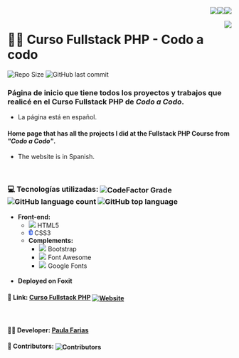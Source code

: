 <!--Create Badges on https://pufler.dev/git-badges/ and https://shields.io/category/social-->

<img align="right" src="https://badges.pufler.dev/updated/pauladanielafarias/curso_fullstack_php?style=social&color=purple&logo=github"> <img align="right" src="https://badges.pufler.dev/visits/pauladanielafarias/curso_fullstack_php?style=social&color=purple&logo=github"> <a src="https://github.com/pauladanielafarias/?tab=follow"><img align="right" src="https://img.shields.io/github/followers/pauladanielafarias?label=Follow&style=social"></a> 
<br>

<img align="right" src="https://badges.pufler.dev/created/pauladanielafarias/curso_fullstack_php?style=flate&color=black&logo=github">

# :woman_student: Curso Fullstack PHP - Codo a codo 

<img alt="Repo Size" src="https://img.shields.io/github/repo-size/pauladanielafarias/curso_fullstack_php?style=flat&logo=github">  <img alt="GitHub last commit" src="https://img.shields.io/github/last-commit/pauladanielafarias/curso_fullstack_php">

### Página de inicio que tiene todos los proyectos y trabajos que realicé en el Curso Fullstack PHP de _Codo a Codo_.
- La página está en español.

#### Home page that has all the projects I did at the Fullstack PHP Course from _"Codo a Codo"_.
- The website is in Spanish.

<br>

### :computer: Tecnologías utilizadas: <img align="center" alt="CodeFactor Grade" src="https://img.shields.io/codefactor/grade/github/pauladanielafarias/curso_fullstack_php/master?&logo=codefactor&logoColor=green"> <img align="center" alt="GitHub language count" src="https://img.shields.io/github/languages/count/pauladanielafarias/curso_fullstack_php">  <img align="center" alt="GitHub top language" src="https://img.shields.io/github/languages/top/pauladanielafarias/curso_fullstack_php">

- **Front-end:** 
  - <img width="2%" src="https://www.vectorlogo.zone/logos/w3_html5/w3_html5-icon.svg"> HTML5
  - <img width="2%" src="https://github.com/pauladanielafarias/pauladanielafarias/blob/master/images/css3-sm.png"> CSS3
  - **Complements:**
    - <img width="2%" src="https://www.vectorlogo.zone/logos/getbootstrap/getbootstrap-icon.svg"> Bootstrap
    - <img width="2%" src="https://www.vectorlogo.zone/logos/font-awesome/font-awesome-icon.svg"> Font Awesome
    - <img width="2%" src="https://www.vectorlogo.zone/logos/google/google-icon.svg"> Google Fonts
    <br>
- **Deployed on Foxit** 

<!--Create Badge on https://shields.io/category/monitoring-->
#### :link: **Link:** [Curso Fullstack PHP](http://cursofullstackphp.foxit.com.ar/comision2014/Paula_Daniela_Farias/) <a href="http://cursofullstackphp.foxit.com.ar/comision2014/Paula_Daniela_Farias/"> <img align="center" alt="Website" src="https://img.shields.io/website?down_message=offline&label=%20&logo=google-chrome&logoColor=white&up_color=blue&up_message=online&url=http%3A%2F%2Fcursofullstackphp.foxit.com.ar%2Fcomision2014%2FPaula_Daniela_Farias%2F"> </a>

<br>

#### :woman_technologist: **Developer:** [Paula Farias](https://linkedin.com/in/paulafarias)

#### :busts_in_silhouette: Contributors: <img align="center" alt="Contributors" src="https://badges.pufler.dev/contributors/pauladanielafarias/pauladanielafarias?size=50&padding=5&bots=true">
